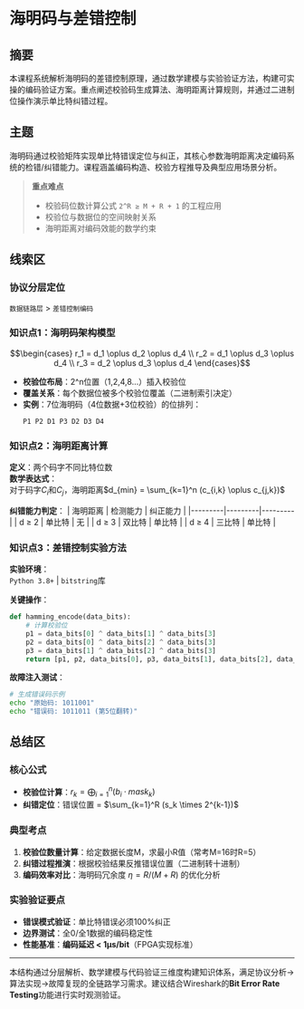 # 海明码与差错控制

## 摘要
本课程系统解析海明码的差错控制原理，通过数学建模与实验验证方法，构建可实操的编码验证方案。重点阐述校验码生成算法、海明距离计算规则，并通过二进制位操作演示单比特纠错过程。

## 主题
海明码通过校验矩阵实现单比特错误定位与纠正，其核心参数海明距离决定编码系统的检错/纠错能力。课程涵盖编码构造、校验方程推导及典型应用场景分析。

> **重点难点**
> - 校验码位数计算公式 `2^R ≥ M + R + 1` 的工程应用
> - 校验位与数据位的空间映射关系
> - 海明距离对编码效能的数学约束

## 线索区

### 协议分层定位
`数据链路层` > `差错控制编码`

### 知识点1：海明码架构模型
```math
\begin{cases}
r_1 = d_1 \oplus d_2 \oplus d_4 \\
r_2 = d_1 \oplus d_3 \oplus d_4 \\
r_3 = d_2 \oplus d_3 \oplus d_4
\end{cases}
```
- **校验位布局**：2^n位置（1,2,4,8...）插入校验位
- **覆盖关系**：每个数据位被多个校验位覆盖（二进制索引决定）
- **实例**：7位海明码（4位数据+3位校验）的位排列：
  ```
  P1 P2 D1 P3 D2 D3 D4
  ```

### 知识点2：海明距离计算
**定义**：两个码字不同比特位数  
**数学表达式**：  
对于码字$C_i$和$C_j$，海明距离$d_{min} = \sum_{k=1}^n (c_{i,k} \oplus c_{j,k})$  

**纠错能力判定**：
| 海明距离 | 检测能力 | 纠正能力 |
|---------|---------|---------|
| d ≥ 2   | 单比特   | 无       |
| d ≥ 3   | 双比特   | 单比特   |
| d ≥ 4   | 三比特   | 单比特   |

### 知识点3：差错控制实验方法
**实验环境**：  
`Python 3.8+` | `bitstring`库  

**关键操作**：
```python
def hamming_encode(data_bits):
    # 计算校验位
    p1 = data_bits[0] ^ data_bits[1] ^ data_bits[3]
    p2 = data_bits[0] ^ data_bits[2] ^ data_bits[3]
    p3 = data_bits[1] ^ data_bits[2] ^ data_bits[3]
    return [p1, p2, data_bits[0], p3, data_bits[1], data_bits[2], data_bits[3]]
```

**故障注入测试**：
```bash
# 生成错误码示例
echo "原始码: 1011001" 
echo "错误码: 1011011 (第5位翻转)"
```

## 总结区

### 核心公式
- **校验位计算**：$r_k = \bigoplus_{i=1}^n (b_i \cdot mask_k)$  
- **纠错定位**：错误位置 = $\sum_{k=1}^R (s_k \times 2^{k-1})$

### 典型考点
1. **校验位数量计算**：给定数据长度M，求最小R值（常考M=16时R=5）
2. **纠错过程推演**：根据校验结果反推错误位置（二进制转十进制）
3. **编码效率对比**：海明码冗余度 $\eta = R/(M+R)$ 的优化分析

### 实验验证要点
- **错误模式验证**：单比特错误必须100%纠正
- **边界测试**：全0/全1数据的编码稳定性
- **性能基准**：**编码延迟 < 1μs/bit**（FPGA实现标准）

---

本结构通过分层解析、数学建模与代码验证三维度构建知识体系，满足协议分析→算法实现→故障复现的全链路学习需求。建议结合Wireshark的**Bit Error Rate Testing**功能进行实时观测验证。